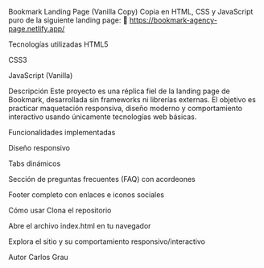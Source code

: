 Bookmark Landing Page (Vanilla Copy)
Copia en HTML, CSS y JavaScript puro de la siguiente landing page:
🔗 https://bookmark-agency-page.netlify.app/

Tecnologías utilizadas
HTML5

CSS3

JavaScript (Vanilla)

Descripción
Este proyecto es una réplica fiel de la landing page de Bookmark, desarrollada sin frameworks ni librerías externas. El objetivo es practicar maquetación responsiva, diseño moderno y comportamiento interactivo usando únicamente tecnologías web básicas.

Funcionalidades implementadas

Diseño responsivo

Tabs dinámicos

Sección de preguntas frecuentes (FAQ) con acordeones

Footer completo con enlaces e iconos sociales

Cómo usar
Clona el repositorio

Abre el archivo index.html en tu navegador

Explora el sitio y su comportamiento responsivo/interactivo

Autor
Carlos Grau

